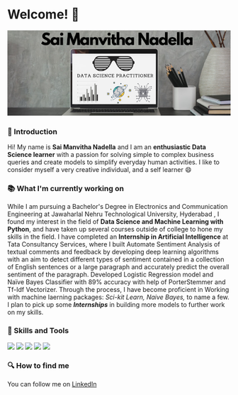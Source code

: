 # Welcome! 👋

[![Header](https://github.com/SaiManvithaNadella/SaiManvithaNadella/blob/main/header%20image.png "Header")](https://some-url.dev/)

###  :girl: Introduction

Hi! My name is **Sai Manvitha Nadella** and I am an **enthusiastic Data Science learner** with a passion for solving simple to complex business queries and create models to simplify everyday human activities.
I like to consider myself a very creative individual, and a self learner :smile:

### :books: What I'm currently working on 

While I am pursuing a Bachelor's Degree in Electronics and Communication Engineering at Jawaharlal Nehru Technological University, Hyderabad
, I found my interest in the field of **Data Science and Machine Learning with Python**, and have taken up several courses outside of college to hone my skills in the field. 
I have completed an **Internship in Artificial Intelligence** at Tata Consultancy Services, where I built Automate Sentiment Analysis of textual comments and feedback by developing deep learning 
algorithms with an aim to detect different types of sentiment contained in a collection of English sentences or a large 
paragraph and accurately predict the overall sentiment of the paragraph. Developed Logistic Regression model and Naïve Bayes Classifier with 89% accuracy with help of PorterStemmer and Tf-Idf Vectorizer. Through the process, I have become proficient in Working with machine laerning packages: *Sci-kit Learn, Naive Bayes,* to name a few. 
I plan to pick up some ***Internships*** in building more models to further work on my skills. 

### 🔧 Skills and Tools
![](https://img.shields.io/badge/Programming_Language-Python-informational?style=flat&color=pink)
![](https://img.shields.io/badge/Data_Visualisation-Pandas_Seaborn-informational?style=flat&color=pink)
![](https://img.shields.io/badge/Algorithms-NLP-informational?style=flat&color=pink)
![](https://img.shields.io/badge/IDE-JupyterLab-informational?style=flat&color=pink)
![](https://img.shields.io/badge/Problem_Solving_Programming-C-informational?style=flat&color=pink)

### :mag: How to find me
You can follow me on [LinkedIn](https://www.linkedin.com/in/sai-manvitha-nadella-746b20193/)
